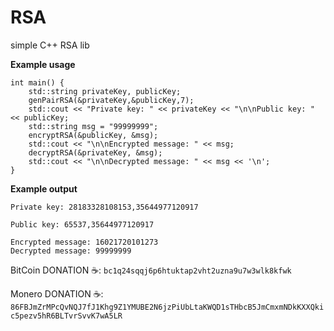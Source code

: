 # RSA
simple C++ RSA lib

**Example usage**
```
int main() {
	std::string privateKey, publicKey;
	genPairRSA(&privateKey,&publicKey,7);
	std::cout << "Private key: " << privateKey << "\n\nPublic key: " << publicKey;
	std::string msg = "99999999";
	encryptRSA(&publicKey, &msg);
	std::cout << "\n\nEncrypted message: " << msg;
	decryptRSA(&privateKey, &msg);
	std::cout << "\n\nDecrypted message: " << msg << '\n';
}
```
**Example output**
```
Private key: 28183328108153,35644977120917

Public key: 65537,35644977120917

Encrypted message: 16021720101273
Decrypted message: 99999999
```


BitCoin DONATION ☕️: ```bc1q24sqqj6p6htuktap2vht2uzna9u7w3wlk8kfwk```

Monero DONATION ☕️: ```86FBJmZrMPcQvNQJ7fJ1Khg9Z1YMUBE2N6jzPiUbLtaKWQD1sTHbcB5JmCmxmNDkKXXQkic5pezv5hR6BLTvrSvvK7wA5LR```
